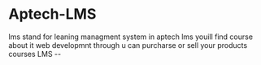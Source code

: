# Aptech-LMS

lms stand for leaning managment system in aptech lms youill find course about it web developmnt through u can purcharse or sell your products courses
LMS --
